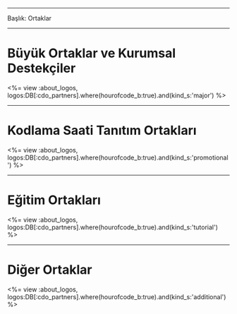 * * *

Başlık: Ortaklar

* * *

# Büyük Ortaklar ve Kurumsal Destekçiler

<%= view :about_logos, logos:DB[:cdo_partners].where(hourofcode_b:true).and(kind_s:'major') %>

* * *

# Kodlama Saati Tanıtım Ortakları

<%= view :about_logos, logos:DB[:cdo_partners].where(hourofcode_b:true).and(kind_s:'promotional') %>

* * *

# Eğitim Ortakları

<%= view :about_logos, logos:DB[:cdo_partners].where(hourofcode_b:true).and(kind_s:'tutorial') %>

* * *

# Diğer Ortaklar

<%= view :about_logos, logos:DB[:cdo_partners].where(hourofcode_b:true).and(kind_s:'additional') %>